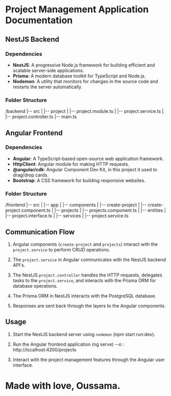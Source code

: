 # Project Management Application Documentation

## NestJS Backend

### Dependencies

- **NestJS**: A progressive Node.js framework for building efficient and scalable server-side applications.
- **Prisma**: A modern database toolkit for TypeScript and Node.js.
- **Nodemon**: A utility that monitors for changes in the source code and restarts the server automatically.

### Folder Structure
/backend
|-- src
| |-- project
| |-- project.module.ts
| |-- project.service.ts
| |-- project.controller.ts
|-- main.ts

## Angular Frontend

### Dependencies

- **Angular**: A TypeScript-based open-source web application framework.
- **HttpClient**: Angular module for making HTTP requests.
- **@angular/cdk**: Angular Component Dev Kit, in this project it used to drag/drop cards.
- **Bootstrap**: A CSS framework for building responsive websites.

### Folder Structure
/frontend
|-- src
| |-- app
| |-- components
| |-- create-project
| |-- create-project.component.ts
| |-- projects
| |-- projects.component.ts
| |-- entities
| |-- project.interface.ts
| |-- services
| |-- project.service.ts

## Communication Flow

1. Angular components (`create-project` and `projects`) interact with the `project.service` to perform CRUD operations.

2. The `project.service` in Angular communicates with the NestJS backend API's.

3. The NestJS `project.controller` handles the HTTP requests, delegates tasks to the `project.service`, and interacts with the Prisma ORM for database operations.

4. The Prisma ORM in NestJS interacts with the PostgreSQL database.

5. Responses are sent back through the layers to the Angular components.

## Usage

1. Start the NestJS backend server using `nodemon` (npm start run:dev).

2. Run the Angular frontend application (ng serve) --o : http://localhost:4200/projects

3. Interact with the project management features through the Angular user interface.

# Made with love, Oussama.